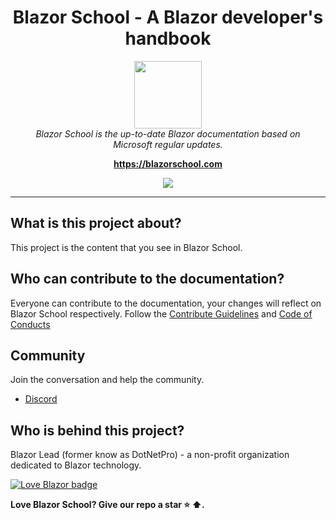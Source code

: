 <h1 align="center">Blazor School - A Blazor developer's handbook</h1>

<p align="center">
  <img src="https://blazorschool.com/images/logo-108x108.webp" width="108px" height="108px"/>
  <br>
  <i>Blazor School is the up-to-date Blazor documentation based on
    <br>Microsoft regular updates.</i>
  <br>
</p>

<p align="center">
  <a href="https://blazorschool.com"><strong>https://blazorschool.com</strong></a>
  <br>
</p>

<p align="center">
  <a href="https://discord.com/invite/HsTu2Emqsd">
    <img src="https://img.shields.io/discord/871602465676619858?color=%237b3cc3&label=Blazor%20School%20Discord&logo=discord&logoColor=white&style=for-the-badge"/>
  </a>
</p>

<hr>

## What is this project about?
This project is the content that you see in Blazor School.

## Who can contribute to the documentation?
Everyone can contribute to the documentation, your changes will reflect on Blazor School respectively.
Follow the [Contribute Guidelines](https://github.com/Blazor-School/blazor-school-docs/blob/master/CONTRIBUTING.md) and [Code of Conducts](https://github.com/Blazor-School/blazor-school-docs/blob/master/CODE_OF_CONDUCT.md)

## Community
Join the conversation and help the community.
- <a href="https://discord.com/invite/HsTu2Emqsd">Discord</a>

## Who is behind this project?
Blazor Lead (former know as DotNetPro) - a non-profit organization dedicated to Blazor technology.

[![Love Blazor badge](https://img.shields.io/static/v1?label=Blazor%20School&message=love&labelColor=7b3cc3&color=38b0d9&logo=blazor)](https://github.com/Blazor-School/blazor-school-docs)

**Love Blazor School? Give our repo a star :star: :arrow_up:.**
